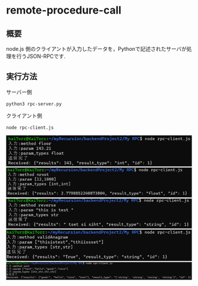 # remote-procedure-call

## 概要
node.js 側のクライアントが入力したデータを，Pythonで記述されたサーバが処理を行うJSON-RPCです.

## 実行方法
サーバー側
```
python3 rpc-server.py
```
クライアント側
```
node rpc-client.js
```

![image](./img/result_floor.png)
![image](./img/result_nroot.png)
![image](./img/result_reverse.png)
![image](./img/result_validAnagram.png)
![image](./img/result_sort.png)
